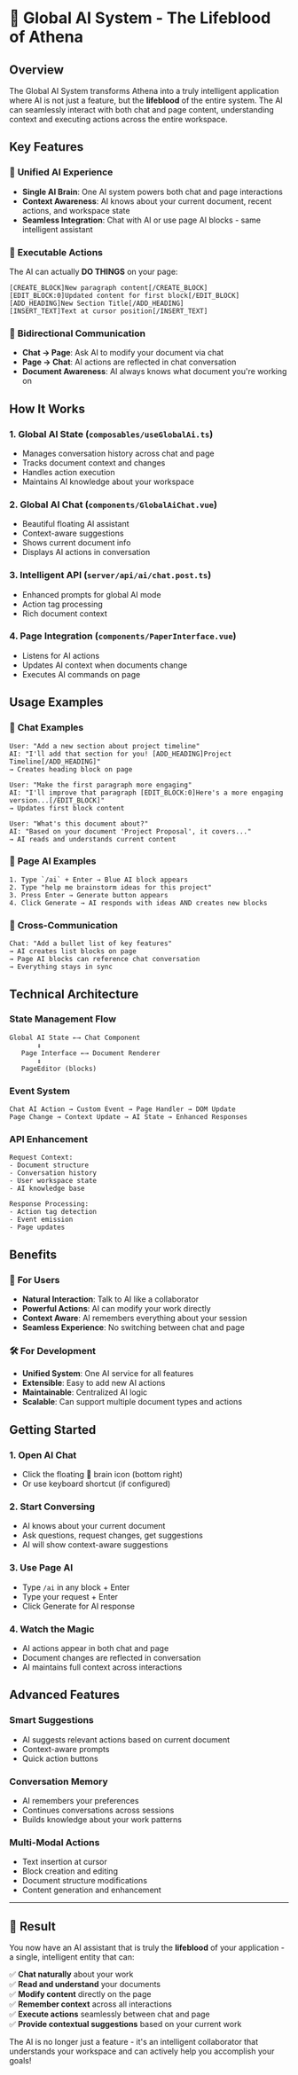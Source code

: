 # 🧠 Global AI System - The Lifeblood of Athena

## Overview

The Global AI System transforms Athena into a truly intelligent application where AI is not just a feature, but the **lifeblood** of the entire system. The AI can seamlessly interact with both chat and page content, understanding context and executing actions across the entire workspace.

## Key Features

### 🌟 **Unified AI Experience**
- **Single AI Brain**: One AI system powers both chat and page interactions
- **Context Awareness**: AI knows about your current document, recent actions, and workspace state
- **Seamless Integration**: Chat with AI or use page AI blocks - same intelligent assistant

### 🎯 **Executable Actions**
The AI can actually **DO THINGS** on your page:
```
[CREATE_BLOCK]New paragraph content[/CREATE_BLOCK]
[EDIT_BLOCK:0]Updated content for first block[/EDIT_BLOCK]
[ADD_HEADING]New Section Title[/ADD_HEADING]
[INSERT_TEXT]Text at cursor position[/INSERT_TEXT]
```

### 🔄 **Bidirectional Communication**
- **Chat → Page**: Ask AI to modify your document via chat
- **Page → Chat**: AI actions are reflected in chat conversation
- **Document Awareness**: AI always knows what document you're working on

## How It Works

### 1. **Global AI State** (`composables/useGlobalAi.ts`)
- Manages conversation history across chat and page
- Tracks document context and changes
- Handles action execution
- Maintains AI knowledge about your workspace

### 2. **Global AI Chat** (`components/GlobalAiChat.vue`)
- Beautiful floating AI assistant
- Context-aware suggestions
- Shows current document info
- Displays AI actions in conversation

### 3. **Intelligent API** (`server/api/ai/chat.post.ts`)
- Enhanced prompts for global AI mode
- Action tag processing
- Rich document context

### 4. **Page Integration** (`components/PaperInterface.vue`)
- Listens for AI actions
- Updates AI context when documents change
- Executes AI commands on page

## Usage Examples

### 💬 **Chat Examples**
```
User: "Add a new section about project timeline"
AI: "I'll add that section for you! [ADD_HEADING]Project Timeline[/ADD_HEADING]"
→ Creates heading block on page

User: "Make the first paragraph more engaging"
AI: "I'll improve that paragraph [EDIT_BLOCK:0]Here's a more engaging version...[/EDIT_BLOCK]"
→ Updates first block content

User: "What's this document about?"
AI: "Based on your document 'Project Proposal', it covers..." 
→ AI reads and understands current content
```

### 📄 **Page AI Examples**
```
1. Type `/ai` + Enter → Blue AI block appears
2. Type "help me brainstorm ideas for this project"
3. Press Enter → Generate button appears
4. Click Generate → AI responds with ideas AND creates new blocks
```

### 🔗 **Cross-Communication**
```
Chat: "Add a bullet list of key features"
→ AI creates list blocks on page
→ Page AI blocks can reference chat conversation
→ Everything stays in sync
```

## Technical Architecture

### **State Management Flow**
```
Global AI State ←→ Chat Component
       ↕
   Page Interface ←→ Document Renderer
       ↕
   PageEditor (blocks)
```

### **Event System**
```
Chat AI Action → Custom Event → Page Handler → DOM Update
Page Change → Context Update → AI State → Enhanced Responses
```

### **API Enhancement**
```
Request Context:
- Document structure
- Conversation history  
- User workspace state
- AI knowledge base

Response Processing:
- Action tag detection
- Event emission
- Page updates
```

## Benefits

### 🚀 **For Users**
- **Natural Interaction**: Talk to AI like a collaborator
- **Powerful Actions**: AI can modify your work directly
- **Context Aware**: AI remembers everything about your session
- **Seamless Experience**: No switching between chat and page

### 🛠️ **For Development**
- **Unified System**: One AI service for all features
- **Extensible**: Easy to add new AI actions
- **Maintainable**: Centralized AI logic
- **Scalable**: Can support multiple document types and actions

## Getting Started

### 1. **Open AI Chat**
- Click the floating 🧠 brain icon (bottom right)
- Or use keyboard shortcut (if configured)

### 2. **Start Conversing**
- AI knows about your current document
- Ask questions, request changes, get suggestions
- AI will show context-aware suggestions

### 3. **Use Page AI**
- Type `/ai` in any block + Enter
- Type your request + Enter
- Click Generate for AI response

### 4. **Watch the Magic**
- AI actions appear in both chat and page
- Document changes are reflected in conversation
- AI maintains full context across interactions

## Advanced Features

### **Smart Suggestions**
- AI suggests relevant actions based on current document
- Context-aware prompts
- Quick action buttons

### **Conversation Memory**
- AI remembers your preferences
- Continues conversations across sessions
- Builds knowledge about your work patterns

### **Multi-Modal Actions**
- Text insertion at cursor
- Block creation and editing
- Document structure modifications
- Content generation and enhancement

---

## 🎉 Result

You now have an AI assistant that is truly the **lifeblood** of your application - a single, intelligent entity that can:

✅ **Chat naturally** about your work  
✅ **Read and understand** your documents  
✅ **Modify content** directly on the page  
✅ **Remember context** across all interactions  
✅ **Execute actions** seamlessly between chat and page  
✅ **Provide contextual suggestions** based on your current work  

The AI is no longer just a feature - it's an intelligent collaborator that understands your workspace and can actively help you accomplish your goals!